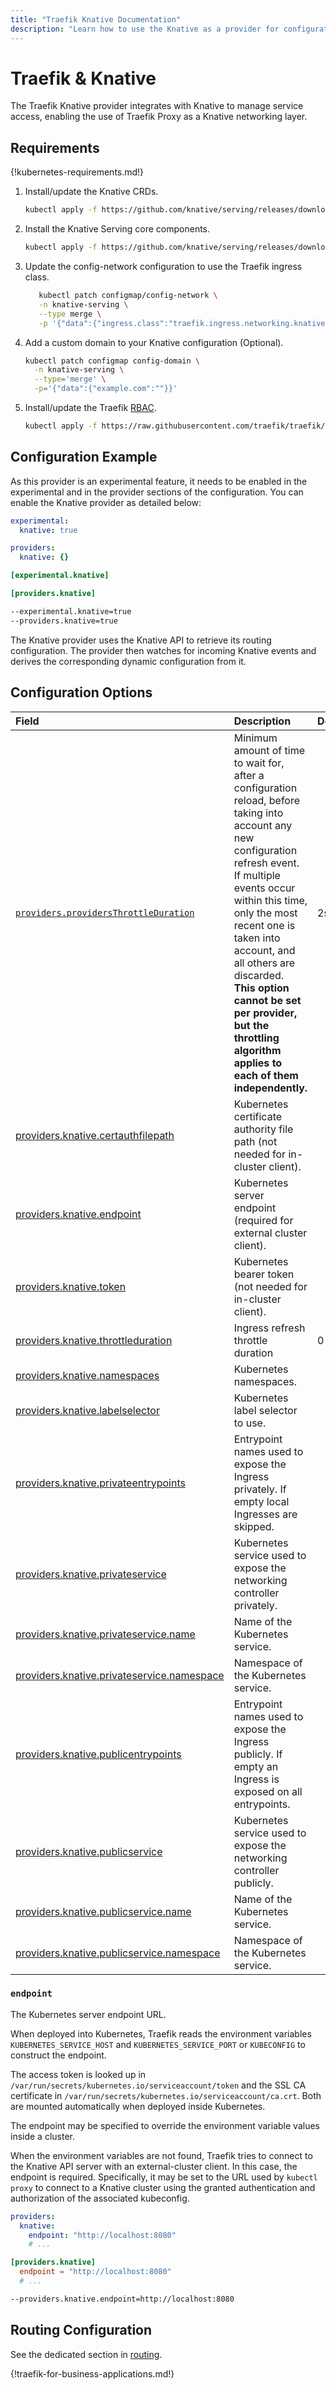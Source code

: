 ```yaml
---
title: "Traefik Knative Documentation"
description: "Learn how to use the Knative as a provider for configuration discovery in Traefik Proxy. Read the technical documentation."
---
```


# Traefik & Knative

The Traefik Knative provider integrates with Knative to manage service access, enabling the use of Traefik Proxy as a Knative networking layer.

## Requirements

{!kubernetes-requirements.md!}

1. Install/update the Knative CRDs.

    ```bash
    kubectl apply -f https://github.com/knative/serving/releases/download/knative-v1.17.0/serving-crds.yaml
    ```

2. Install the Knative Serving core components.

    ```bash
    kubectl apply -f https://github.com/knative/serving/releases/download/knative-v1.17.0/serving-core.yaml
    ```

3. Update the config-network configuration to use the Traefik ingress class.

    ```bash
       kubectl patch configmap/config-network \
       -n knative-serving \
       --type merge \
       -p '{"data":{"ingress.class":"traefik.ingress.networking.knative.dev"}}'
    ```

4. Add a custom domain to your Knative configuration (Optional).

    ```bash
    kubectl patch configmap config-domain \
      -n knative-serving \
      --type='merge' \
      -p='{"data":{"example.com":""}}'
    ```

5. Install/update the Traefik [RBAC](../../../dynamic-configuration/kubernetes-knative-rbac.yml).

    ```bash
    kubectl apply -f https://raw.githubusercontent.com/traefik/traefik/v3.6/docs/content/reference/dynamic-configuration/kubernetes-knative-rbac.yml
    ```

## Configuration Example

As this provider is an experimental feature, it needs to be enabled in the experimental and in the provider sections of the configuration.
You can enable the Knative provider as detailed below:

```yaml tab="File (YAML)"
experimental:
  knative: true

providers:
  knative: {}
```

```toml tab="File (TOML)"
[experimental.knative]

[providers.knative]
```

```bash tab="CLI"
--experimental.knative=true
--providers.knative=true
```

The Knative provider uses the Knative API to retrieve its routing configuration.
The provider then watches for incoming Knative events and derives the corresponding dynamic configuration from it.

## Configuration Options

<!-- markdownlint-disable MD013 -->

| Field                                                                                                                                                                                                    | Description                                                                                                                                                                                                                                                                                                                                                                          | Default | Required |
|:---------------------------------------------------------------------------------------------------------------------------------------------------------------------------------------------------------|:-------------------------------------------------------------------------------------------------------------------------------------------------------------------------------------------------------------------------------------------------------------------------------------------------------------------------------------------------------------------------------------|:--------|:---------|
| <a id="providers-providersThrottleDuration" href="#providers-providersThrottleDuration" title="#providers-providersThrottleDuration">`providers.providersThrottleDuration`</a>                           | Minimum amount of time to wait for, after a configuration reload, before taking into account any new configuration refresh event.<br />If multiple events occur within this time, only the most recent one is taken into account, and all others are discarded.<br />**This option cannot be set per provider, but the throttling algorithm applies to each of them independently.** | 2s      | No       |
| <a id="providers-knative-certauthfilepath" href="#providers-knative-certauthfilepath" title="#providers-knative-certauthfilepath">providers.knative.certauthfilepath</a>                                 | Kubernetes certificate authority file path (not needed for in-cluster client).                                                                                                                                                                                                                                                                                                       |         |
| <a id="providers-knative-endpoint" href="#providers-knative-endpoint" title="#providers-knative-endpoint">providers.knative.endpoint</a>                                                                 | Kubernetes server endpoint (required for external cluster client).                                                                                                                                                                                                                                                                                                                   |         |
| <a id="providers-knative-token" href="#providers-knative-token" title="#providers-knative-token">providers.knative.token</a>                                                                             | Kubernetes bearer token (not needed for in-cluster client).                                                                                                                                                                                                                                                                                                                          |         |
| <a id="providers-knative-throttleduration" href="#providers-knative-throttleduration" title="#providers-knative-throttleduration">providers.knative.throttleduration</a>                                 | Ingress refresh throttle duration                                                                                                                                                                                                                                                                                                                                                    | 0       |
| <a id="providers-knative-namespaces" href="#providers-knative-namespaces" title="#providers-knative-namespaces">providers.knative.namespaces</a>                                                         | Kubernetes namespaces.                                                                                                                                                                                                                                                                                                                                                               |         |
| <a id="providers-knative-labelselector" href="#providers-knative-labelselector" title="#providers-knative-labelselector">providers.knative.labelselector</a>                                             | Kubernetes label selector to use.                                                                                                                                                                                                                                                                                                                                                    |         |
| <a id="providers-knative-privateentrypoints" href="#providers-knative-privateentrypoints" title="#providers-knative-privateentrypoints">providers.knative.privateentrypoints</a>                         | Entrypoint names used to expose the Ingress privately. If empty local Ingresses are skipped.                                                                                                                                                                                                                                                                                         |         |
| <a id="providers-knative-privateservice" href="#providers-knative-privateservice" title="#providers-knative-privateservice">providers.knative.privateservice</a>                                         | Kubernetes service used to expose the networking controller privately.                                                                                                                                                                                                                                                                                                               |         |
| <a id="providers-knative-privateservice-name" href="#providers-knative-privateservice-name" title="#providers-knative-privateservice-name">providers.knative.privateservice.name</a>                     | Name of the Kubernetes service.                                                                                                                                                                                                                                                                                                                                                      |         |
| <a id="providers-knative-privateservice-namespace" href="#providers-knative-privateservice-namespace" title="#providers-knative-privateservice-namespace">providers.knative.privateservice.namespace</a> | Namespace of the Kubernetes service.                                                                                                                                                                                                                                                                                                                                                 |         |
| <a id="providers-knative-publicentrypoints" href="#providers-knative-publicentrypoints" title="#providers-knative-publicentrypoints">providers.knative.publicentrypoints</a>                             | Entrypoint names used to expose the Ingress publicly. If empty an Ingress is exposed on all entrypoints.                                                                                                                                                                                                                                                                             |         |
| <a id="providers-knative-publicservice" href="#providers-knative-publicservice" title="#providers-knative-publicservice">providers.knative.publicservice</a>                                             | Kubernetes service used to expose the networking controller publicly.                                                                                                                                                                                                                                                                                                                |         |
| <a id="providers-knative-publicservice-name" href="#providers-knative-publicservice-name" title="#providers-knative-publicservice-name">providers.knative.publicservice.name</a>                         | Name of the Kubernetes service.                                                                                                                                                                                                                                                                                                                                                      |         |
| <a id="providers-knative-publicservice-namespace" href="#providers-knative-publicservice-namespace" title="#providers-knative-publicservice-namespace">providers.knative.publicservice.namespace</a>     | Namespace of the Kubernetes service.                                                                                                                                                                                                                                                                                                                                                 |         |

<!-- markdownlint-enable MD013 -->

### `endpoint`

The Kubernetes server endpoint URL.

When deployed into Kubernetes, Traefik reads the environment variables `KUBERNETES_SERVICE_HOST` and `KUBERNETES_SERVICE_PORT` or `KUBECONFIG` to construct the endpoint.

The access token is looked up in `/var/run/secrets/kubernetes.io/serviceaccount/token` and the SSL CA certificate in `/var/run/secrets/kubernetes.io/serviceaccount/ca.crt`.
Both are mounted automatically when deployed inside Kubernetes.

The endpoint may be specified to override the environment variable values inside a cluster.

When the environment variables are not found, Traefik tries to connect to the Knative API server with an external-cluster client.
In this case, the endpoint is required.
Specifically, it may be set to the URL used by `kubectl proxy` to connect to a Knative cluster using the granted authentication and authorization of the associated kubeconfig.

```yaml tab="File (YAML)"
providers:
  knative:
    endpoint: "http://localhost:8080"
    # ...
```

```toml tab="File (TOML)"
[providers.knative]
  endpoint = "http://localhost:8080"
  # ...
```

```bash tab="CLI"
--providers.knative.endpoint=http://localhost:8080
```
## Routing Configuration

See the dedicated section in [routing](../../../routing-configuration/kubernetes/knative.md).

{!traefik-for-business-applications.md!}

